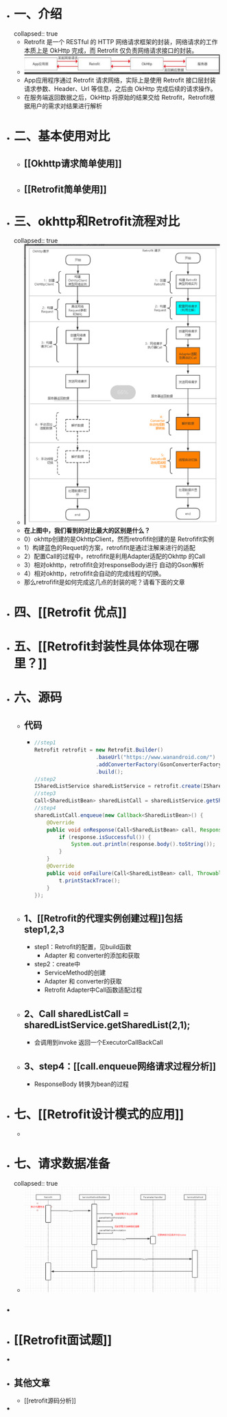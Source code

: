 - # 一、介绍
  collapsed:: true
	- Retrofit 是一个 RESTful 的 HTTP 网络请求框架的封装，网络请求的工作本质上是 OkHttp 完成，而 Retrofit 仅负责网络请求接口的封装。
	- ![image.png](../assets/image_1689778396836_0.png)
	- App应用程序通过 Retrofit 请求网络，实际上是使用 Retrofit 接口层封装请求参数、Header、Url 等信息，之后由 OkHttp 完成后续的请求操作。
	- 在服务端返回数据之后，OkHttp 将原始的结果交给 Retrofit，Retrofit根据用户的需求对结果进行解析
- # 二、基本使用对比
	- ## [[Okhttp请求简单使用]]
	- ## [[Retrofit简单使用]]
- # 三、okhttp和Retrofit流程对比
  collapsed:: true
	- ![image.png](../assets/image_1689779428056_0.png)
	- **在上图中，我们看到的对比最大的区别是什么？**
	- 0）okhttp创建的是OkhttpClient，然而retrofifit创建的是 Retrofifit实例
	- 1）构建蓝色的Requet的方案，retrofifit是通过注解来进行的适配
	- 2）配置Call的过程中，retrofifit是利用Adapter适配的Okhttp 的Call
	- 3）相对okhttp，retrofifit会对responseBody进行 自动的Gson解析
	- 4）相对okhttp，retrofifit会自动的完成线程的切换。
	- 那么retrofifit是如何完成这几点的封装的呢？请看下面的文章
- # 四、[[Retrofit 优点]]
- # 五、[[Retrofit封装性具体体现在哪里？]]
- # 六、源码
	- ## 代码
		- ```java
		  //step1
		  Retrofit retrofit = new Retrofit.Builder()
		                      .baseUrl("https://www.wanandroid.com/")
		                      .addConverterFactory(GsonConverterFactory.create(new Gson()))
		                      .build();
		  //step2
		  ISharedListService sharedListService = retrofit.create(ISharedListService.class);
		  //step3
		  Call<SharedListBean> sharedListCall = sharedListService.getSharedList(2,1);
		  //step4
		  sharedListCall.enqueue(new Callback<SharedListBean>() {
		      @Override
		      public void onResponse(Call<SharedListBean> call, Response<SharedListBean> response{
		          if (response.isSuccessful()) {
		              System.out.println(response.body().toString());
		          }
		      }
		      @Override
		      public void onFailure(Call<SharedListBean> call, Throwable t) {
		          t.printStackTrace();
		      }
		  });
		  ```
	- ## 1、[[Retrofit的代理实例创建过程]]包括step1,2,3
		- step1：Retrofit的配置，见build函数
			- Adapter 和 converter的添加和获取
		- step2：create中
			- ServiceMethod的创建
			- Adapter 和 converter的获取
			- Retrofit Adapter中Call<T>函数适配过程
	- ## 2、Call<SharedListBean> sharedListCall = sharedListService.getSharedList(2,1);
		- 会调用到invoke 返回一个ExecutorCallBackCall
	- ## 3、step4：[[call.enqueue网络请求过程分析]]
		- ResponseBody 转换为bean的过程
- # 七、[[Retrofit设计模式的应用]]
	-
- # 七、请求数据准备
  collapsed:: true
	- ![image.png](../assets/image_1689764010498_0.png)
- ##
- # [[Retrofit面试题]]
-
- ## 其他文章
	- [[retrofit源码分析]]
-